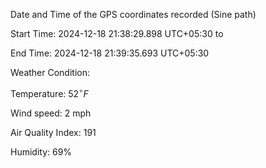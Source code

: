 Date and Time of the GPS coordinates recorded (Sine path) 

Start Time: 2024-12-18 21:38:29.898 UTC+05:30 to

End Time: 2024-12-18 21:39:35.693 UTC+05:30

Weather Condition:

Temperature: $\displaystyle{52}^{\circ}{F}$

Wind speed: 2 mph

Air Quality Index: 191

Humidity: 69%
